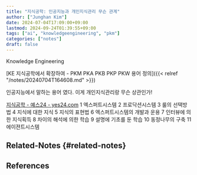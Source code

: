 ```yaml
---
title: "지식공학: 인공지능과 개인지식관리 무슨 관계"
author: ["Junghan Kim"]
date: 2024-07-04T17:09:00+09:00
lastmod: 2024-09-24T01:39:55+09:00
tags: ["ai", "knowledgeengineering", "pkm"]
categories: ["notes"]
draft: false
---
```


Knowledge Engineering

[KE 지식공학에서 확장하여 - PKM PKA PKB PKP PKW 용어 정의]({{< relref "/notes/20240704T164608.md" >}})

인공지능에서 말하는 용어 였다. 이게 개인지식관리랑 무슨 상관인가!

[지식공학 - 예스24 - yes24.com](https://www.yes24.com/Product/Goods/3033325) 1 엑스퍼트시스템 2 프로닥션시스템 3 룰의 선택방법 4 지식에 대한 지식 5 지식의 표현법 6 엑스퍼트시스템의 개발과 운용 7 인터뷰에 의한 지식획득 8 차이의 해석에 의한 학습 9 설명에 기초를 둔 학습 10 동정나무의 구축 11 에이젼트시스템


## Related-Notes {#related-notes}

## References

<style>.csl-entry{text-indent: -1.5em; margin-left: 1.5em;}</style><div class="csl-bib-body">
</div>
